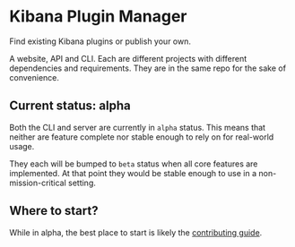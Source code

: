 # Kibana Plugin Manager

Find existing Kibana plugins or publish your own.

A website, API and CLI. Each are different projects with different dependencies
and requirements. They are in the same repo for the sake of convenience.

## Current status: alpha

Both the CLI and server are currently in `alpha` status. This means that
neither are feature complete nor stable enough to rely on for real-world usage.

They each will be bumped to `beta` status when all core features are
implemented. At that point they would be stable enough to use in a
non-mission-critical setting.

## Where to start?

While in alpha, the best place to start is likely the
[contributing guide](CONTRIBUTING.md).
